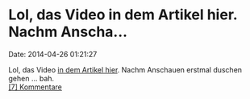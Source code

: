 Lol, das Video in dem Artikel hier. Nachm Anscha\...
====================================================

Date: 2014-04-26 01:21:27

Lol, das Video [in dem Artikel
hier](http://www.bbc.com/news/technology-26996936). Nachm Anschauen
erstmal duschen gehen \... bah.\
[\[7\] Kommentare](http://fettemama.org/p/931)
